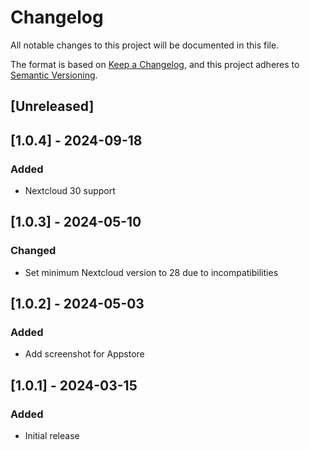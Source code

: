 # Changelog

All notable changes to this project will be documented in this file.

The format is based on [Keep a Changelog](https://keepachangelog.com/en/1.1.0/),
and this project adheres to [Semantic Versioning](https://semver.org/spec/v2.0.0.html).

## [Unreleased]

## [1.0.4] - 2024-09-18

### Added

- Nextcloud 30 support

## [1.0.3] - 2024-05-10

### Changed

- Set minimum Nextcloud version to 28 due to incompatibilities

## [1.0.2] - 2024-05-03

### Added

- Add screenshot for Appstore

## [1.0.1] - 2024-03-15

### Added

- Initial release
